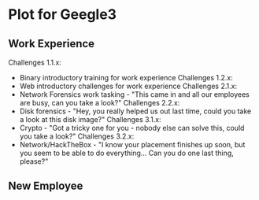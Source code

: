 # Plot for Geegle3

## Work Experience
Challenges 1.1.x:
- Binary introductory training for work experience
Challenges 1.2.x:
- Web introductory challenges for work experience
Challenges 2.1.x:
- Network Forensics work tasking - "This came in and all our employees are busy, can you take a look?"
Challenges 2.2.x:
- Disk forensics - "Hey, you really helped us out last time, could you take a look at this disk image?"
Challenges 3.1.x:
- Crypto - "Got a tricky one for you - nobody else can solve this, could you take a look?"
Challenges 3.2.x:
- Network/HackTheBox - "I know your placement finishes up soon, but you seem to be able to do everything... Can you do one last thing, please?"

## New Employee
